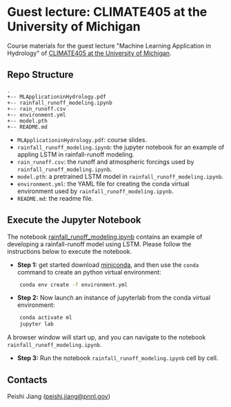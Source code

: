 # Guest lecture: CLIMATE405 at the University of Michigan 

Course materials for the guest lecture "Machine Learning Application in Hydrology" of [CLIMATE405 at the University of Michigan](https://github.com/mombadi/umich-climate405).

## Repo Structure
```
.
+-- MLApplicationinHydrology.pdf
+-- rainfall_runoff_modeling.ipynb
+-- rain_runoff.csv
+-- environment.yml
+-- model.pth
+-- README.md
```
- `MLApplicationinHydrology.pdf`: course slides.
- `rainfall_runoff_modeling.ipynb`: the jupyter notebook for an example of appling LSTM in rainfall-runoff modeling.
- `rain_runoff.csv`: the runoff and atmospheric forcings used by `rainfall_runoff_modeling.ipynb`.
- `model.pth`: a pretrained LSTM model in `rainfall_runoff_modeling.ipynb`.
- `environment.yml`: the YAML file for creating the conda virtual environment used by `rainfall_runoff_modeling.ipynb`.
- `README.md`: the readme file.


## Execute the Jupyter Notebook
The notebook [rainfall_runoff_modeling.ipynb](./rainfall_runoff_modeling.ipynb) contains an example of developing a rainfall-runoff model using LSTM. Please follow the instructions below to execute the notebook.

- **Step 1:** get started download [miniconda](https://docs.conda.io/en/latest/miniconda.html), and then use the `conda` command to create an python virtual environment:
```sh
    conda env create -f environment.yml
```

- **Step 2:** Now launch an instance of jupyterlab from the conda virtual environment:
```sh
    conda activate ml
    jupyter lab
```
A browser window will start up, and you can navigate to the notebook `rainfall_runoff_modeling.ipynb`.

- **Step 3:** Run the notebook `rainfall_runoff_modeling.ipynb` cell by cell.


## Contacts
Peishi Jiang (peishi.jiang@pnnl.gov)
